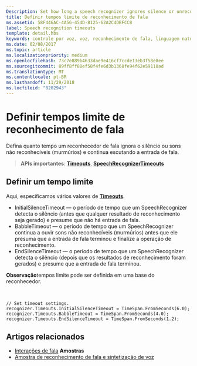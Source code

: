 ```yaml
---
Description: Set how long a speech recognizer ignores silence or unrecognizable sounds (babble) and continues listening for speech input.
title: Definir tempos limite de reconhecimento de fala
ms.assetid: 58F446AC-4A56-454D-8125-62A2C4DBFCC8
label: Speech recognition timeouts
template: detail.hbs
keywords: controle por voz, voz, reconhecimento de fala, linguagem natural, ditado, entrada, interação do usuário
ms.date: 02/08/2017
ms.topic: article
ms.localizationpriority: medium
ms.openlocfilehash: 73c7e889b4633dae9e416cf7ccde13eb3f58e8ee
ms.sourcegitcommit: 89ff8ff88ef58f4fe6d3b1368fe94f62e59118ad
ms.translationtype: MT
ms.contentlocale: pt-BR
ms.lasthandoff: 11/29/2018
ms.locfileid: "8202943"
---
```

# <a name="set-speech-recognition-timeouts"></a>Definir tempos limite de reconhecimento de fala


Defina quanto tempo um reconhecedor de fala ignora o silêncio ou sons não reconhecíveis (murmúrios) e continua escutando a entrada de fala.

> **APIs importantes**: [**Timeouts**](https://msdn.microsoft.com/library/windows/apps/dn653253), [**SpeechRecognizerTimeouts**](https://msdn.microsoft.com/library/windows/apps/dn653230)

## <a name="set-a-timeout"></a>Definir um tempo limite


Aqui, especificamos vários valores de [**Timeouts**](https://msdn.microsoft.com/library/windows/apps/dn653253).

-   InitialSilenceTimeout — o período de tempo que um SpeechRecognizer detecta o silêncio (antes que qualquer resultado de reconhecimento seja gerado) e presume que não há entrada de fala.
-   BabbleTimeout — o período de tempo que um SpeechRecognizer continua a ouvir sons não reconhecíveis (murmúrios) antes que ele presuma que a entrada de fala terminou e finalize a operação de reconhecimento.
-   EndSilenceTimeout — o período de tempo que um SpeechRecognizer detecta o silêncio (depois que os resultados de reconhecimento foram gerados) e presume que a entrada de fala terminou.

**Observação**tempos limite pode ser definida em uma base do reconhecedor.

 

```CSharp
// Set timeout settings.
recognizer.Timeouts.InitialSilenceTimeout = TimeSpan.FromSeconds(6.0);
recognizer.Timeouts.BabbleTimeout = TimeSpan.FromSeconds(4.0);
recognizer.Timeouts.EndSilenceTimeout = TimeSpan.FromSeconds(1.2);
```

## <a name="related-articles"></a>Artigos relacionados


* [Interações de fala](speech-interactions.md)
**Amostras**
* [Amostra de reconhecimento de fala e sintetização de voz](http://go.microsoft.com/fwlink/p/?LinkID=619897)
 

 




